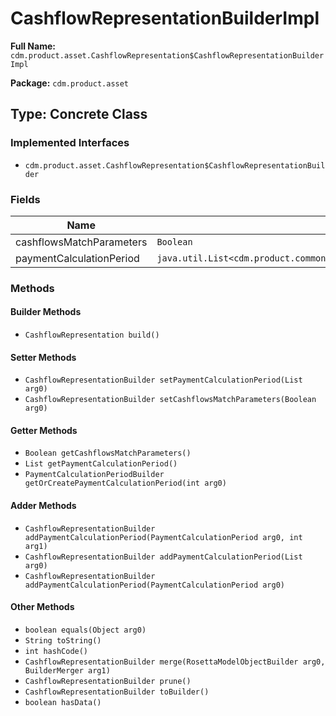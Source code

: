 # CashflowRepresentationBuilderImpl

**Full Name:** `cdm.product.asset.CashflowRepresentation$CashflowRepresentationBuilderImpl`

**Package:** `cdm.product.asset`

## Type: Concrete Class

### Implemented Interfaces

- `cdm.product.asset.CashflowRepresentation$CashflowRepresentationBuilder`

### Fields

| Name | Type | Description |
|------|------|-------------|
| cashflowsMatchParameters | `Boolean` |  |
| paymentCalculationPeriod | `java.util.List<cdm.product.common.schedule.PaymentCalculationPeriod$PaymentCalculationPeriodBuilder>` |  |

### Methods

#### Builder Methods

- `CashflowRepresentation build()`

#### Setter Methods

- `CashflowRepresentationBuilder setPaymentCalculationPeriod(List arg0)`
- `CashflowRepresentationBuilder setCashflowsMatchParameters(Boolean arg0)`

#### Getter Methods

- `Boolean getCashflowsMatchParameters()`
- `List getPaymentCalculationPeriod()`
- `PaymentCalculationPeriodBuilder getOrCreatePaymentCalculationPeriod(int arg0)`

#### Adder Methods

- `CashflowRepresentationBuilder addPaymentCalculationPeriod(PaymentCalculationPeriod arg0, int arg1)`
- `CashflowRepresentationBuilder addPaymentCalculationPeriod(List arg0)`
- `CashflowRepresentationBuilder addPaymentCalculationPeriod(PaymentCalculationPeriod arg0)`

#### Other Methods

- `boolean equals(Object arg0)`
- `String toString()`
- `int hashCode()`
- `CashflowRepresentationBuilder merge(RosettaModelObjectBuilder arg0, BuilderMerger arg1)`
- `CashflowRepresentationBuilder prune()`
- `CashflowRepresentationBuilder toBuilder()`
- `boolean hasData()`

